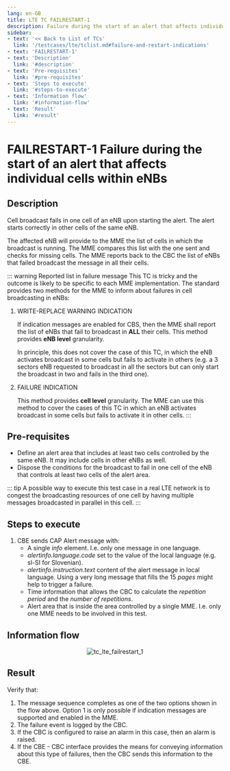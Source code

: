 ```yaml
---
lang: en-GB
title: LTE TC FAILRESTART-1
description: Failure during the start of an alert that affects individual cells within eNBs.
sidebar:
- text: '<< Back to List of TCs'
  link: '/testcases/lte/tclist.md#failure-and-restart-indications'
- text: 'FAILRESTART-1'
- text: 'Description'
  link: '#description'
- text: 'Pre-requisites'
  link: '#pre-requisites'
- text: 'Steps to execute'
  link: '#steps-to-execute'
- text: 'Information flow'
  link: '#information-flow'
- text: 'Result'
  link: '#result'
---
```


# **FAILRESTART-1** Failure during the start of an alert that affects individual cells within eNBs

## Description

Cell broadcast fails in one cell of an eNB upon starting the alert. The alert
starts correctly in other cells of the same eNB.

The affected eNB will provide to the MME the list of cells in which the 
broadcast is running. The MME compares this list with the one sent and checks
for missing cells. The MME reports back to the CBC the list of eNBs that failed
broadcast the message in all their cells.

::: warning Reported list in failure message 
This TC is tricky and the outcome is likely to be specific to each MME 
implementation.
The standard provides two methods for the MME to inform about failures in 
cell broadcasting in eNBs:

1. WRITE-REPLACE WARNING INDICATION
   
   If indication messages are enabled for CBS, then the MME shall report the 
   list of eNBs that fail to broadcast in **ALL** their cells. This method 
   provides **eNB level** granularity. 
   
   In principle, this does not cover the case of this TC, in which the eNB 
   activates broadcast in some cells but fails to activate in others (e.g. a 3
   sectors eNB requested to broadcast in all the sectors but can only start the 
   broadcast in two and fails in the third one).
2. FAILURE INDICATION
   
   This method provides **cell level** granularity. The MME can use this method
   to cover the cases of this TC in which an eNB activates broadcast in some 
   cells but fails to activate it in other cells. 
:::

## Pre-requisites

* Define an alert area that includes at least two cells controlled by the same
  eNB. It may include cells in other eNBs as well.
* Dispose the conditions for the broadcast to fail in one cell of the eNB
  that controls at least two cells of the alert area.

::: tip
A possible way to execute this test case in a real LTE network is to congest 
the broadcasting resources of one cell by having multiple messages broadcasted 
in parallel in this cell.
:::

## Steps to execute

1. CBE sends CAP Alert message with:
   - A single *info* element. I.e. only one message in one language.
   - *alertinfo.language.code* set to the value of the local language (e.g. 
      sl-SI for Slovenian).
   - *alertinfo.instruction.text* content of the alert message in local 
      language. Using a very long message that fills the 15 *pages* might help
      to trigger a failure.
   - Time information that allows the CBC to calculate the *repetition period*
     and the *number of repetitions*.
   - Alert area that is inside the area controlled by a single MME. I.e.
     only one MME needs to be involved in this test.

## Information flow

<div style="text-align: center;">

![tc_lte_failrestart_1](/assets/img/flows/lte/failrestart/tc_lte_failrestart_1.svg)

</div>

## Result

Verify that:

1. The message sequence completes as one of the two options shown in the 
   flow above.
   Option 1 is only possible if indication messages are supported and enabled
   in the MME.
2. The failure event is logged by the CBC.
3. If the CBC is configured to raise an alarm in this case, then an alarm is
   raised.
4. If the CBE - CBC interface provides the means for conveying information 
   about this type of failures, then the CBC sends this information to the CBE.

